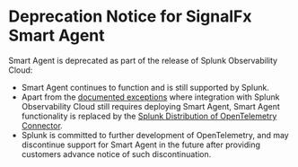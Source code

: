 # Deprecation Notice for SignalFx Smart Agent

Smart Agent is deprecated as part of the release of Splunk Observability Cloud:

* Smart Agent continues to function and is still supported by Splunk.
* Apart from the [documented exceptions](https://docs.splunk.com/Observability/gdi/migrate/migrate-to-otel.html) where integration with Splunk Observability Cloud still requires deploying Smart Agent, Smart Agent functionality is replaced by the [Splunk Distribution of OpenTelemetry Connector](https://docs.splunk.com/Observability/gdi/opentelemetry/resources.html).
* Splunk is committed to further development of OpenTelemetry, and may discontinue support for Smart Agent in the future after providing customers advance notice of such discontinuation.
